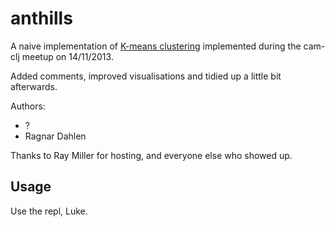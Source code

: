 # anthills

A naive implementation of
[K-means clustering](http://en.wikipedia.org/wiki/K-means_clustering)
implemented during the cam-clj meetup on 14/11/2013.

Added comments, improved visualisations and tidied up a little bit
afterwards.

Authors:

- ?
- Ragnar Dahlen

Thanks to Ray Miller for hosting, and everyone else who showed up.

## Usage

Use the repl, Luke.
